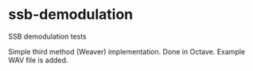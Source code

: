 # ssb-demodulation
SSB demodulation tests

Simple third method (Weaver) implementation. Done in Octave.
Example WAV file is added. 
